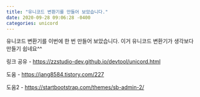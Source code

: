 ```yaml
---
title: "유니코드 변환기를 만들어 보았습니다."
date: 2020-09-28 09:06:28 -0400
categories: unicord
---
```

유니코드 변환기를 이번에 한 번 만들어 보았습니다.
이거 유니코드 변환기가 생각보다 만들기 쉽네요^^

링크 공유 - <a href="https://zzstudio-dev.github.io/devtool/unicord.html">https://zzstudio-dev.github.io/devtool/unicord.html</a>

도움 - <a href="https://jang8584.tistory.com/227">https://jang8584.tistory.com/227</a>

도움2 - <a href="https://startbootstrap.com/themes/sb-admin-2/">https://startbootstrap.com/themes/sb-admin-2/</a>

